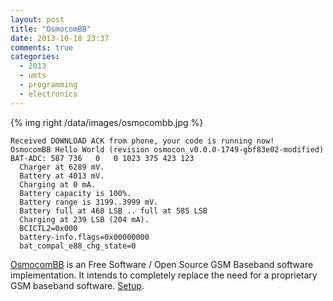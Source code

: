 ```yaml
---
layout: post
title: "OsmocomBB"
date: 2013-10-18 23:37
comments: true
categories:
  - 2013
  - umts
  - programming
  - electronics
---
```

{% img right /data/images/osmocombb.jpg %}

    Received DOWNLOAD ACK from phone, your code is running now!
    OsmocomBB Hello World (revision osmocon_v0.0.0-1749-gbf83e02-modified)
    BAT-ADC: 587 736   0   0 1023 375 423 123
      Charger at 6289 mV.
      Battery at 4013 mV.
      Charging at 0 mA.
      Battery capacity is 100%.
      Battery range is 3199..3999 mV.
      Battery full at 468 LSB .. full at 585 LSB
      Charging at 239 LSB (204 mA).
      BCICTL2=0x000
      battery-info.flags=0x00000000
      bat_compal_e88_chg_state=0


[OsmocomBB][osm] is an Free Software / Open Source GSM Baseband software
implementation. It intends to completely replace the need for a proprietary GSM
baseband software. [Setup][setup].

[osm]: http://bb.osmocom.org/trac/
[setup]: https://github.com/manuel-io/petridish/wiki/OsmocomBB
